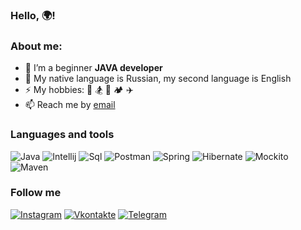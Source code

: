 ### Hello, 🌍!
### About me:
- 🌱 I’m a beginner **JAVA developer**
- 💬 My native language is Russian, my second language is English
-  ⚡ My hobbies: 💪 🏂 🏃 🏕 ✈
- 📫 Reach me by [email](mailto:dbogda15@yandex.ru)

### Languages and tools

![Java](https://img.shields.io/badge/-Java-090909?style=for-the-badge)
![Intellij](https://img.shields.io/badge/-Intellij-090909?style=for-the-badge&logo=intellijIdea&logoColor=white)
![Sql](https://img.shields.io/badge/-Sql-090909?style=for-the-badge&logo=postgresql)
![Postman](https://img.shields.io/badge/-Postman-090909?style=for-the-badge&logo=postman)
![Spring](https://img.shields.io/badge/-Spring-090909?style=for-the-badge&logo=spring)
![Hibernate](https://img.shields.io/badge/-Hibernate-090909?style=for-the-badge&logo=hibernate&logoColor=BCAE79)
![Mockito](https://img.shields.io/badge/-Mockito-090909?style=for-the-badge)
![Maven](https://img.shields.io/badge/-Maven-090909?style=for-the-badge)

### Follow me
[![Instagram](https://img.shields.io/badge/-Instagram-090909?style=for-the-badge&logo=instagram)](https://instagram.com/_bogdanova__?igshid=NTc4MTIwNjQ2YQ==)
[![Vkontakte](https://img.shields.io/badge/-Vkontakte-090909?style=for-the-badge&logo=vk&logoColor=blue)](https://vk.com/id39250092)
[![Telegram](https://img.shields.io/badge/-Telegram-090909?style=for-the-badge&logo=telegram)](https://t.me/BogdanovaDiana)

